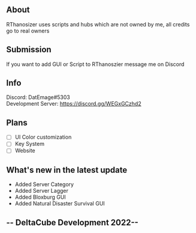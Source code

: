 ## About
RThanosizer uses scripts and hubs which are not owned by me, all credits go to real owners
## Submission
If you want to add GUI or Script to RThanoszier message me on Discord
## Info
Discord: DatEmage#5303<br>Development Server: https://discord.gg/WEGxGCzhd2
## Plans
- [ ] UI Color customization
- [ ] Key System
- [ ] Website
## What's new in the latest update
- Added Server Category
- Added Server Lagger
- Added Bloxburg GUI
- Added Natural Disaster Survival GUI
## -- DeltaCube Development 2022--
